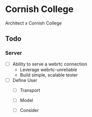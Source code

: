 # Cornish College
Architect x Cornish College

## Todo
### Server
- [ ] Ability to serve a webrtc connection
    + Leverage webrtc-unreliable
    + Build simple, scalable tester
- [ ] Define User
    + [ ] Transport
    + [ ] Model
    + [ ] Consider

